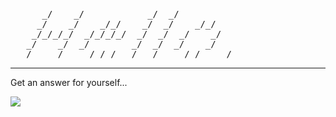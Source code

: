 <pre>
      _/    _/            _/  _/
     _/    _/    _/_/    _/  _/    _/_/
    _/_/_/_/  _/_/_/_/  _/  _/  _/    _/
   _/    _/  _/        _/  _/  _/    _/
  _/    _/    _/_/_/  _/  _/    _/_/    _/
</pre>

---

Get an answer for yourself... 

[![](https://93e9-108-35-175-166.ngrok-free.app/)](https://github.com/Zhongheng-Cheng/Zhongheng-Cheng/tree/answersbook/)
